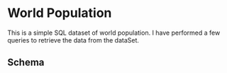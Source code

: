 # World Population

This is a simple SQL dataset of world population.
I have performed a few queries to retrieve the data from the dataSet.

## Schema

![]()
